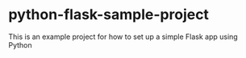 # python-flask-sample-project
This is an example project for how to set up a simple Flask app using Python
